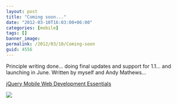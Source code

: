```yaml
---
layout: post
title: "Coming soon..."
date: "2012-03-10T16:03:00+06:00"
categories: [mobile]
tags: []
banner_image: 
permalink: /2012/03/10/Coming-soon
guid: 4556
---
```


Principle writing done... doing final updates and support for 1.1... and launching in June. Written by myself and Andy Mathews...

<a href="http://www.packtpub.com/jquery-mobile-web-development-essentials/book">jQuery Mobile Web Development Essentials</a>

<img src="https://static.raymondcamden.com/images/7263os_mockupcover_ex_0.jpg" />